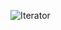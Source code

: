 ![Iterator](https://user-images.githubusercontent.com/69672253/176898493-746bc350-adb5-4ea0-8179-f5e3881941d7.png)
